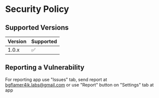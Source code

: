 # Security Policy

## Supported Versions

| Version | Supported          |
| ------- | ------------------ |
| 1.0.x   | :white_check_mark: |

## Reporting a Vulnerability

For reporting app use "Issues" tab, send report at bgflamer4ik.labs@gmail.com or use "Report" button on "Settings" tab at app
